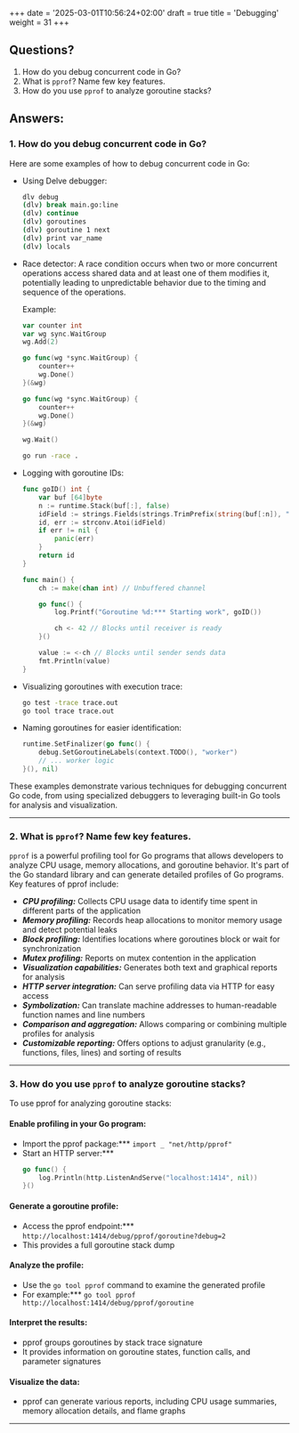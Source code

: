 +++
date = '2025-03-01T10:56:24+02:00'
draft = true
title = 'Debugging'
weight = 31
+++

## Questions?
1. How do you debug concurrent code in Go? 
1. What is `pprof`? Name few key features.
1. How do you use `pprof` to analyze goroutine stacks?

## Answers:

### 1. How do you debug concurrent code in Go?
Here are some examples of how to debug concurrent code in Go:

- Using Delve debugger:

	```bash
	dlv debug
	(dlv) break main.go:line
	(dlv) continue
	(dlv) goroutines
	(dlv) goroutine 1 next
	(dlv) print var_name
	(dlv) locals
	```

- Race detector:
A race condition occurs when two or more concurrent operations access shared data and at least one of them modifies it, potentially leading to unpredictable behavior due to the timing and sequence of the operations.

	Example:
	```go
	var counter int
	var wg sync.WaitGroup
	wg.Add(2)

	go func(wg *sync.WaitGroup) {
		counter++
		wg.Done()
	}(&wg)

	go func(wg *sync.WaitGroup) {
		counter++
		wg.Done()
	}(&wg)

	wg.Wait()
	```

	```bash
	go run -race .
	```

- Logging with goroutine IDs:

	```go
	func goID() int {
		var buf [64]byte
		n := runtime.Stack(buf[:], false)
		idField := strings.Fields(strings.TrimPrefix(string(buf[:n]), "goroutine "))[0]
		id, err := strconv.Atoi(idField)
		if err != nil {
			panic(err)
		}
		return id
	}

	func main() {
		ch := make(chan int) // Unbuffered channel

		go func() {
			log.Printf("Goroutine %d:*** Starting work", goID())

			ch <- 42 // Blocks until receiver is ready
		}()

		value := <-ch // Blocks until sender sends data
		fmt.Println(value)
	}
	```

- Visualizing goroutines with execution trace:

	```bash
	go test -trace trace.out
	go tool trace trace.out
	```

- Naming goroutines for easier identification:

	```go
	runtime.SetFinalizer(go func() {
		debug.SetGoroutineLabels(context.TODO(), "worker")
		// ... worker logic
	}(), nil)
	```

These examples demonstrate various techniques for debugging concurrent Go code, from using specialized debuggers to leveraging built-in Go tools for analysis and visualization.

---

### 2. What is `pprof`? Name few key features.
`pprof` is a powerful profiling tool for Go programs that allows developers to analyze CPU usage, memory allocations, and goroutine behavior. It's part of the Go standard library and can generate detailed profiles of Go programs.  Key features of pprof include:
- ***CPU profiling:*** Collects CPU usage data to identify time spent in different parts of the application
- ***Memory profiling:*** Records heap allocations to monitor memory usage and detect potential leaks
- ***Block profiling:*** Identifies locations where goroutines block or wait for synchronization
- ***Mutex profiling:*** Reports on mutex contention in the application
- ***Visualization capabilities:*** Generates both text and graphical reports for analysis
- ***HTTP server integration:*** Can serve profiling data via HTTP for easy access
- ***Symbolization:*** Can translate machine addresses to human-readable function names and line numbers
- ***Comparison and aggregation:*** Allows comparing or combining multiple profiles for analysis
- ***Customizable reporting:*** Offers options to adjust granularity (e.g., functions, files, lines) and sorting of results

---

### 3. How do you use `pprof` to analyze goroutine stacks?
To use pprof for analyzing goroutine stacks:

#### Enable profiling in your Go program:
- Import the pprof package:*** `import _ "net/http/pprof"`
- Start an HTTP server:*** 
	```go
	go func() {
		log.Println(http.ListenAndServe("localhost:1414", nil))
	}()
	```

#### Generate a goroutine profile:
- Access the pprof endpoint:*** `http://localhost:1414/debug/pprof/goroutine?debug=2`
- This provides a full goroutine stack dump

#### Analyze the profile:
- Use the `go tool pprof` command to examine the generated profile
- For example:*** `go tool pprof http://localhost:1414/debug/pprof/goroutine`

#### Interpret the results:
- pprof groups goroutines by stack trace signature
- It provides information on goroutine states, function calls, and parameter signatures

#### Visualize the data:
- pprof can generate various reports, including CPU usage summaries, memory allocation details, and flame graphs

---
